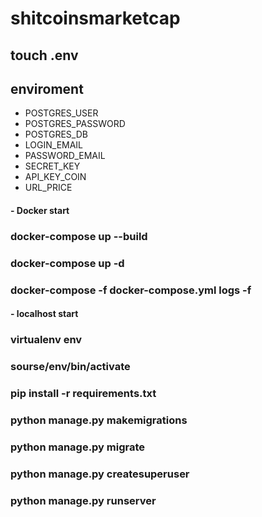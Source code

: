 # shitcoinsmarketcap

## touch .env
## enviroment
   - POSTGRES_USER
   - POSTGRES_PASSWORD
   - POSTGRES_DB
   - LOGIN_EMAIL
   - PASSWORD_EMAIL
   - SECRET_KEY
   - API_KEY_COIN
   - URL_PRICE


#### - Docker start
### docker-compose up --build
### docker-compose up -d
### docker-compose -f docker-compose.yml logs -f


#### - localhost start
### virtualenv env
### sourse/env/bin/activate
### pip install -r requirements.txt
### python manage.py makemigrations
### python manage.py migrate
### python manage.py createsuperuser
### python manage.py runserver
